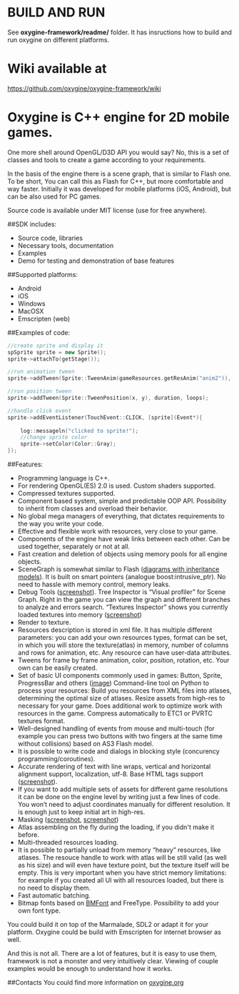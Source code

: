 # BUILD AND RUN  
See **oxygine-framework/readme/** folder. It has insructions how to build and run oxygine on different platforms.

# Wiki available at
https://github.com/oxygine/oxygine-framework/wiki


# Oxygine is C++ engine for 2D mobile games. 
One more shell around OpenGL/D3D API you would say? No, this is a set of classes and tools to create a game according to your requirements.

In the basis of the engine there is a scene graph, that is similar to Flash one. To be short, You can call this as Flash for C++, but more comfortable and way faster. Initially it was developed for mobile platforms (iOS, Android), but can be also used for PC games.

Source code is available under MIT license (use for free anywhere).

##SDK includes:
- Source code, libraries
- Necessary tools, documentation
- Examples
- Demo for testing and demonstration of base features

##Supported platforms:
- Android
- iOS
- Windows
- MacOSX
- Emscripten (web)

##Examples of code:

```cpp
//create sprite and display it
spSprite sprite = new Sprite();
sprite->attachTo(getStage());

//run animation tween
sprite->addTween(Sprite::TweenAnim(gameResources.getResAnim("anim2")), duration, loops);

//run position tween
sprite->addTween(Sprite::TweenPosition(x, y), duration, loops);

//handle click event
sprite->addEventListener(TouchEvent::CLICK, [sprite](Event*){
    
    log::messageln("clicked to sprite!");
    //change sprite color
    sprite->setColor(Color::Gray);
});
```		     

##Features:
- Programming language is C++.
- For rendering OpenGL(ES) 2.0 is used. Custom shaders supported.
- Compressed textures supported.
- Component based system, simple and predictable OOP API. Possibility to inherit from classes and overload their behavior.
- No global mega managers of everything, that dictates requirements to the way you write your code.
- Effective and flexible work with resources, very close to your game.
- Components of the engine have weak links between each other. Can be used together, separately or not at all.
- Fast creation and deletion of objects using memory pools for all engine objects.
- SceneGraph is somewhat similar to Flash ([diagrams with inheritance models](https://dl.dropbox.com/u/12679384/oxygine/actor_inheritance.png)). It is built on smart pointers (analogue boost:intrusive_ptr). No need to hassle with memory control, memory leaks. 
- Debug Tools ([screenshot](https://dl.dropboxusercontent.com/u/12679384/oxygine/debug_tools.gif)). Tree Inspector is “Visual profiler” for Scene Graph. Right in the game you can view the graph and different branches to analyze and errors search. “Textures Inspector” shows you currently loaded textures into memory ([screenshot](https://dl.dropbox.com/u/12679384/oxygine/textures_inspector.png))
- Render to texture.
- Resources description is stored in xml file. It has multiple different parameters: you can add your own resources types, format can be set, in which you will store the texture(atlas) in memory, number of columns and rows for animation, etc. Any resource can have user-data attributes.
- Tweens for frame by frame animation, color, position, rotation, etc. Your own can be easily created.
- Set of basic UI components commonly used in games: Button, Sprite, ProgressBar and others ([image](https://dl.dropboxusercontent.com/u/12679384/oxygine/actor_inheritance.png))
Command-line tool on Python to process your resources: Build you resources from XML files into atlases, determining the optimal size of atlases. Resize assets from high-res to necessary for your game. Does additional work to optimize work with resources in the game. Compress automatically to ETC1 or PVRTC textures format.
- Well-designed handling of events from mouse and multi-touch (for example you can press two buttons with two fingers at the same time without collisions) based on AS3 Flash model.
- It is possible to write code and dialogs in blocking style (concurency programming/coroutines).
- Accurate rendering of text with line wraps, vertical and horizontal alignment support, localization, utf-8. Base HTML tags support ([screenshot](https://dl.dropboxusercontent.com/u/12679384/oxygine/text_align.gif)).
- If you want to add multiple sets of assets for different game resolutions it can be done on the engine level by writing just a few lines of code. You won’t need to adjust coordinates manually for different resolution. It is enough just to keep initial art in high-res.
- Masking ([screenshot](https://dl.dropboxusercontent.com/u/12679384/oxygine/masking.gif), [screenshot](https://dl.dropboxusercontent.com/u/12679384/oxygine/mask.png))
- Atlas assembling on the fly during the loading, if you didn't make it before.
- Multi-threaded resources loading.
- It is possible to partially unload from memory “heavy” resources, like atlases. The resouce handle to work with atlas will be still valid (as well as his size) and will even have texture point, but the texture itself will be empty. This is very important when you have strict memory limitations: for example if you created all UI with all resources loaded, but there is no need to display them.
- Fast automatic batching.
- Bitmap fonts based on [BMFont](http://www.angelcode.com/products/bmfont/) and FreeType. Possibility to add your own font type.

You could build it on top of the Marmalade, SDL2 or adapt it for your platform. Oxygine could be build with Emscripten for internet browser as well.

And this is not all. There are a lot of features, but it is easy to use them, framework is not a monster and very intuitively clear. Viewing of couple examples would be enough to understand how it works.


##Contacts
You could find more information on [oxygine.org](http://oxygine.org)
